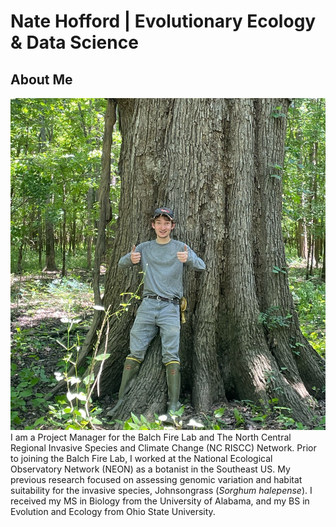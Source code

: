 # Nate Hofford | Evolutionary Ecology & Data Science

## About Me
![me + bog ol' oak](img/nate_tree.JPG)
I am a Project Manager for the Balch Fire Lab and The North Central Regional Invasive Species and Climate Change (NC RISCC) Network. Prior to joining the Balch Fire Lab, I worked at the National Ecological Observatory Network (NEON) as a botanist in the Southeast US. My previous research focused on assessing genomic variation and habitat suitability for the invasive species, Johnsongrass (*Sorghum halepense*). I received my MS in Biology from the University of Alabama, and my BS in Evolution and Ecology from Ohio State University.
